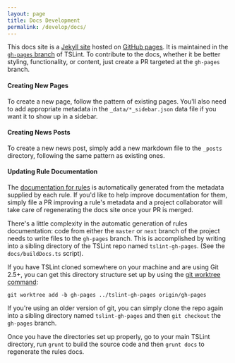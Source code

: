 ```yaml
---
layout: page
title: Docs Development
permalink: /develop/docs/
---
```


This docs site is a [Jekyll site][0] hosted on [GitHub pages][1].
It is maintained in the [`gh-pages` branch][2] of TSLint.
To contribute to the docs, whether it be better styling, functionality, or content, just create a PR targeted at the `gh-pages` branch.

#### Creating New Pages ####
To create a new page, follow the pattern of existing pages. You'll also need to add appropriate metadata in the `_data/*_sidebar.json` data file if you want it to show up in a sidebar.

#### Creating News Posts ####
To create a new news post, simply add a new markdown file to the `_posts` directory, following the same pattern as existing ones.

#### Updating Rule Documentation ####

The [documentation for rules][3] is automatically generated from the metadata supplied by each rule.
If you'd like to help improve documentation for them, simply file a PR improving a rule's metadata and a project collaborator will take care of regenerating the docs site once your PR is merged.

There's a little complexity in the automatic generation of rules documentation: code from either the `master` or `next` branch of the project needs to write files to the `gh-pages` branch. This is accomplished by writing into a sibling directory of the TSLint repo named `tslint-gh-pages`. (See the `docs/buildDocs.ts` script).

If you have TSLint cloned somewhere on your machine and are using Git 2.5+, you can get this directory structure set up by using the [git worktree command][4]:

```
git worktree add -b gh-pages ../tslint-gh-pages origin/gh-pages
```

If you're using an older version of git, you can simply clone the repo again into a sibling directory named `tslint-gh-pages` and then `git checkout` the `gh-pages` branch.

Once you have the directories set up properly, go to your main TSLint directory, run `grunt` to build the source code and then `grunt docs` to regenerate the rules docs.

[0]: http://jekyllrb.com/
[1]: https://pages.github.com/
[2]: https://github.com/palantir/tslint/tree/gh-pages
[3]: {{site.baseurl}}/rules/
[4]: https://git-scm.com/docs/git-worktree